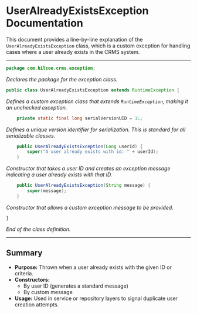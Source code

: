 # UserAlreadyExistsException Documentation

This document provides a line-by-line explanation of the `UserAlreadyExistsException` class, which is a custom exception for handling cases where a user already exists in the CRMS system.

---

```java
package com.hilcoe.crms.exception;
```
*Declares the package for the exception class.*

```java
public class UserAlreadyExistsException extends RuntimeException {
```
*Defines a custom exception class that extends `RuntimeException`, making it an unchecked exception.*

```java
    private static final long serialVersionUID = 1L;
```
*Defines a unique version identifier for serialization. This is standard for all serializable classes.*

```java
    public UserAlreadyExistsException(Long userId) {
        super("A user already exists with id: " + userId);
    }
```
*Constructor that takes a user ID and creates an exception message indicating a user already exists with that ID.*

```java
    public UserAlreadyExistsException(String message) {
        super(message);
    }
```
*Constructor that allows a custom exception message to be provided.*

```
}
```
*End of the class definition.*

---

## Summary
- **Purpose:** Thrown when a user already exists with the given ID or criteria.
- **Constructors:**
  - By user ID (generates a standard message)
  - By custom message
- **Usage:** Used in service or repository layers to signal duplicate user creation attempts.
